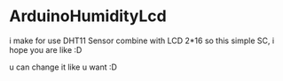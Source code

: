 # ArduinoHumidityLcd
i make for use DHT11 Sensor combine with LCD 2*16 so this simple SC, i hope you are like :D

u can change it like u want :D

